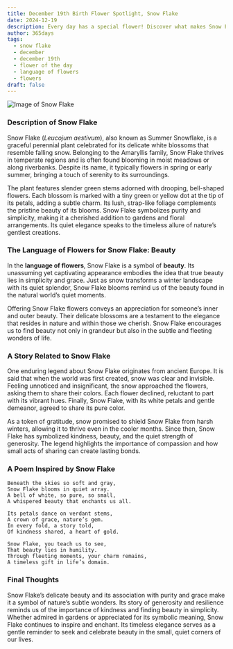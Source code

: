 ```yaml
---
title: December 19th Birth Flower Spotlight, Snow Flake
date: 2024-12-19
description: Every day has a special flower! Discover what makes Snow Flake unique as today’s birth flower and its symbolic meaning.
author: 365days
tags:
  - snow flake
  - december
  - december 19th
  - flower of the day
  - language of flowers
  - flowers
draft: false
---
```


![Image of Snow Flake](https://cdn.pixabay.com/photo/2014/02/26/17/37/snowflake-275367_1280.jpg#center)


### Description of Snow Flake

Snow Flake (_Leucojum aestivum_), also known as Summer Snowflake, is a graceful perennial plant celebrated for its delicate white blossoms that resemble falling snow. Belonging to the Amaryllis family, Snow Flake thrives in temperate regions and is often found blooming in moist meadows or along riverbanks. Despite its name, it typically flowers in spring or early summer, bringing a touch of serenity to its surroundings.

The plant features slender green stems adorned with drooping, bell-shaped flowers. Each blossom is marked with a tiny green or yellow dot at the tip of its petals, adding a subtle charm. Its lush, strap-like foliage complements the pristine beauty of its blooms. Snow Flake symbolizes purity and simplicity, making it a cherished addition to gardens and floral arrangements. Its quiet elegance speaks to the timeless allure of nature’s gentlest creations.

### The Language of Flowers for Snow Flake: Beauty

In the **language of flowers**, Snow Flake is a symbol of **beauty**. Its unassuming yet captivating appearance embodies the idea that true beauty lies in simplicity and grace. Just as snow transforms a winter landscape with its quiet splendor, Snow Flake blooms remind us of the beauty found in the natural world’s quiet moments.

Offering Snow Flake flowers conveys an appreciation for someone’s inner and outer beauty. Their delicate blossoms are a testament to the elegance that resides in nature and within those we cherish. Snow Flake encourages us to find beauty not only in grandeur but also in the subtle and fleeting wonders of life.

### A Story Related to Snow Flake

One enduring legend about Snow Flake originates from ancient Europe. It is said that when the world was first created, snow was clear and invisible. Feeling unnoticed and insignificant, the snow approached the flowers, asking them to share their colors. Each flower declined, reluctant to part with its vibrant hues. Finally, Snow Flake, with its white petals and gentle demeanor, agreed to share its pure color.

As a token of gratitude, snow promised to shield Snow Flake from harsh winters, allowing it to thrive even in the cooler months. Since then, Snow Flake has symbolized kindness, beauty, and the quiet strength of generosity. The legend highlights the importance of compassion and how small acts of sharing can create lasting bonds.

### A Poem Inspired by Snow Flake

```
Beneath the skies so soft and gray,  
Snow Flake blooms in quiet array.  
A bell of white, so pure, so small,  
A whispered beauty that enchants us all.  

Its petals dance on verdant stems,  
A crown of grace, nature’s gem.  
In every fold, a story told,  
Of kindness shared, a heart of gold.  

Snow Flake, you teach us to see,  
That beauty lies in humility.  
Through fleeting moments, your charm remains,  
A timeless gift in life’s domain.  
```

### Final Thoughts

Snow Flake’s delicate beauty and its association with purity and grace make it a symbol of nature’s subtle wonders. Its story of generosity and resilience reminds us of the importance of kindness and finding beauty in simplicity. Whether admired in gardens or appreciated for its symbolic meaning, Snow Flake continues to inspire and enchant. Its timeless elegance serves as a gentle reminder to seek and celebrate beauty in the small, quiet corners of our lives.


